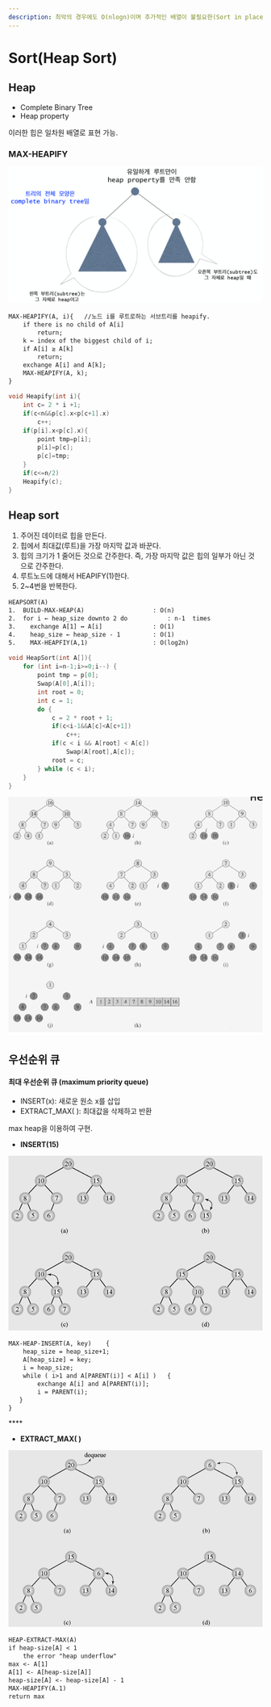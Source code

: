 ```yaml
---
description: 최악의 경우에도 O(nlogn)이며 추가적인 배열이 불필요한(Sort in place) 정렬
---
```


# Sort\(Heap Sort\)

## Heap

* Complete Binary Tree
* Heap property

이러한 힙은 일차원 배열로 표현 가능.

### MAX-HEAPIFY

![](../../../.gitbook/assets/image%20%283%29.png)

```text
MAX-HEAPIFY(A, i){   //노드 i를 루트로하는 서브트리를 heapify.
    if there is no child of A[i]
        return;
    k ← index of the biggest child of i;
    if A[i] ≥ A[k]
        return;
    exchange A[i] and A[k]; 
    MAX-HEAPIFY(A, k);
}
```

```cpp
void Heapify(int i){
    int c= 2 * i +1;
    if(c<n&&p[c].x<p[c+1].x)
        c++;
    if(p[i].x<p[c].x){
        point tmp=p[i];
        p[i]=p[c];
        p[c]=tmp;
    }
    if(c<=n/2)
    Heapify(c);
}
```

## Heap sort

1. 주어진 데이터로 힙을 만든다. 
2. 힙에서 최대값\(루트\)을 가장 마지막 값과 바꾼다. 
3. 힙의 크기가 1 줄어든 것으로 간주한다. 즉, 가장 마지막 값은 힙의 일부가 아닌 것 으로 간주한다. 
4. 루트노드에 대해서 HEAPIFY\(1\)한다.
5.  2~4번을 반복한다.

```text
HEAPSORT(A)
1.  BUILD-MAX-HEAP(A)					: O(n)
2.  for i ← heap_size downto 2 do			: n-1  times
3.	  exchange A[1] ↔ A[i]				: O(1)
4.	  heap_size ← heap_size - 1			: O(1)
5.	  MAX-HEAPFIY(A,1)					: O(log2n)
```

```cpp
void HeapSort(int A[]){
    for (int i=n-1;i>=0;i--) { 
		point tmp = p[0];
		Swap(A[0],A[i]);
		int root = 0;
		int c = 1;
		do {
			c = 2 * root + 1;
			if(c<i-1&&A[c]<A[c+1]) 
				c++;
			if(c < i && A[root] < A[c])
				Swap(A[root],A[c]);
			root = c;
		} while (c < i);
	}
}
```



![](../../../.gitbook/assets/image.png)

## 우선순위 큐

#### 최대 우선순위 큐 \(maximum priority queue\)

* INSERT\(x\): 새로운 원소 x를 삽입
* EXTRACT\_MAX\( \): 최대값을 삭제하고 반환

max heap을 이용하여 구현.

* **INSERT\(15\)**

![](../../../.gitbook/assets/image%20%2815%29.png)

```text
MAX-HEAP-INSERT(A, key)    {
  	heap_size = heap_size+1;
    A[heap_size] = key;
    i = heap_size;
	while ( i>1 and A[PARENT(i)] < A[i] )   {
      	exchange A[i] and A[PARENT(i)];
      	i = PARENT(i);
   }
}
```

\*\*\*\*

* **EXTRACT\_MAX\( \)**

![](../../../.gitbook/assets/image%20%286%29.png)

```text
HEAP-EXTRACT-MAX(A)
if heap-size[A] < 1
    the error "heap underflow"
max <- A[1]
A[1] <- A[heap-size[A]]
heap-size[A] <- heap-size[A] - 1
MAX-HEAPIFY(A.1)
return max
```

